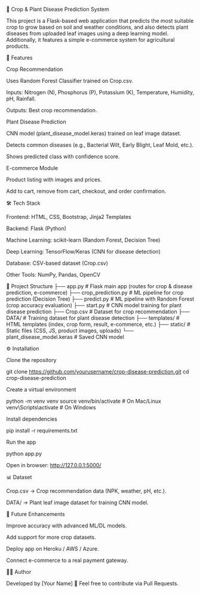🌱 Crop & Plant Disease Prediction System

This project is a Flask-based web application that predicts the most suitable crop to grow based on soil and weather conditions, and also detects plant diseases from uploaded leaf images using a deep learning model. Additionally, it features a simple e-commerce system for agricultural products.

🚀 Features

Crop Recommendation

Uses Random Forest Classifier trained on Crop.csv.

Inputs: Nitrogen (N), Phosphorus (P), Potassium (K), Temperature, Humidity, pH, Rainfall.

Outputs: Best crop recommendation.

Plant Disease Prediction

CNN model (plant_disease_model.keras) trained on leaf image dataset.

Detects common diseases (e.g., Bacterial Wilt, Early Blight, Leaf Mold, etc.).

Shows predicted class with confidence score.

E-commerce Module

Product listing with images and prices.

Add to cart, remove from cart, checkout, and order confirmation.

🛠️ Tech Stack

Frontend: HTML, CSS, Bootstrap, Jinja2 Templates

Backend: Flask (Python)

Machine Learning: scikit-learn (Random Forest, Decision Tree)

Deep Learning: TensorFlow/Keras (CNN for disease detection)

Database: CSV-based dataset (Crop.csv)

Other Tools: NumPy, Pandas, OpenCV

📂 Project Structure
├── app.py                  # Flask main app (routes for crop & disease prediction, e-commerce)
├── crop_prediction.py       # ML pipeline for crop prediction (Decision Tree)
├── predict.py               # ML pipeline with Random Forest (crop accuracy evaluation)
├── start.py                 # CNN model training for plant disease prediction
├── Crop.csv                 # Dataset for crop recommendation
├── DATA/                    # Training dataset for plant disease detection
├── templates/               # HTML templates (index, crop form, result, e-commerce, etc.)
├── static/                  # Static files (CSS, JS, product images, uploads)
└── plant_disease_model.keras # Saved CNN model

⚙️ Installation

Clone the repository

git clone https://github.com/yourusername/crop-disease-prediction.git
cd crop-disease-prediction


Create a virtual environment

python -m venv venv
source venv/bin/activate   # On Mac/Linux
venv\Scripts\activate      # On Windows


Install dependencies

pip install -r requirements.txt


Run the app

python app.py


Open in browser: http://127.0.0.1:5000/

📊 Dataset

Crop.csv → Crop recommendation data (NPK, weather, pH, etc.).

DATA/ → Plant leaf image dataset for training CNN model.

🎯 Future Enhancements

Improve accuracy with advanced ML/DL models.

Add support for more crop datasets.

Deploy app on Heroku / AWS / Azure.

Connect e-commerce to a real payment gateway.

👨‍💻 Author

Developed by [Your Name] 🌟
Feel free to contribute via Pull Requests.
